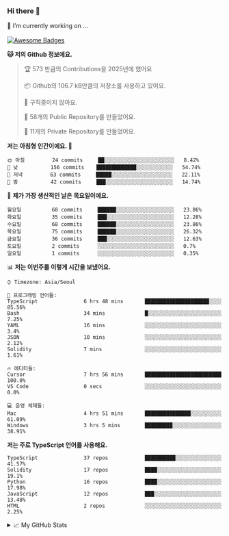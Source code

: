 ### Hi there 👋 
🔭 I’m currently working on ... </br></br>
[![Awesome Badges](https://img.shields.io/badge/Introduce-EN-green.svg)](https://github.com/tlatkdgus1/tlatkdgus1/blob/main/README.md.en)

<!--START_SECTION:waka-->
**🐱 저의 Github 정보에요.** 

> 🏆 573 만큼의 Contributions을 2025년에 했어요
 > 
> 📦 Github의 106.7 kB만큼의 저장소를 사용하고 있어요. 
 > 
> 🚫 구직중이지 않아요.
 > 
> 📜 58개의 Public Repository를 만들었어요. 
 > 
> 🔑 11개의 Private Repository를 만들었어요.  

**저는 아침형 인간이에요. 🐤** 

```text
🌞 아침         24 commits     ██░░░░░░░░░░░░░░░░░░░░░░░   8.42% 
🌆 낮　         156 commits    █████████████░░░░░░░░░░░░   54.74% 
🌃 저녁         63 commits     █████░░░░░░░░░░░░░░░░░░░░   22.11% 
🌙 밤　         42 commits     ███░░░░░░░░░░░░░░░░░░░░░░   14.74%

```
📅 **제가 가장 생산적인 날은 목요일이에요.** 

```text
월요일          68 commits     ██████░░░░░░░░░░░░░░░░░░░   23.86% 
화요일          35 commits     ███░░░░░░░░░░░░░░░░░░░░░░   12.28% 
수요일          68 commits     ██████░░░░░░░░░░░░░░░░░░░   23.86% 
목요일          75 commits     ██████░░░░░░░░░░░░░░░░░░░   26.32% 
금요일          36 commits     ███░░░░░░░░░░░░░░░░░░░░░░   12.63% 
토요일          2 commits      ░░░░░░░░░░░░░░░░░░░░░░░░░   0.7% 
일요일          1 commits      ░░░░░░░░░░░░░░░░░░░░░░░░░   0.35%

```


📊 **저는 이번주를 이렇게 시간을 보냈어요.** 

```text
⌚︎ Timezone: Asia/Seoul

💬 프로그래밍 언어들: 
TypeScript               6 hrs 48 mins       █████████████████████░░░░   85.56% 
Bash                     34 mins             █░░░░░░░░░░░░░░░░░░░░░░░░   7.25% 
YAML                     16 mins             ░░░░░░░░░░░░░░░░░░░░░░░░░   3.4% 
JSON                     10 mins             ░░░░░░░░░░░░░░░░░░░░░░░░░   2.12% 
Solidity                 7 mins              ░░░░░░░░░░░░░░░░░░░░░░░░░   1.61%

🔥 에디터들: 
Cursor                   7 hrs 56 mins       █████████████████████████   100.0% 
VS Code                  0 secs              ░░░░░░░░░░░░░░░░░░░░░░░░░   0.0%

💻 운영 체제들: 
Mac                      4 hrs 51 mins       ███████████████░░░░░░░░░░   61.09% 
Windows                  3 hrs 5 mins        █████████░░░░░░░░░░░░░░░░   38.91%

```

**저는 주로 TypeScript 언어를 사용해요.** 

```text
TypeScript               37 repos            ██████████░░░░░░░░░░░░░░░   41.57% 
Solidity                 17 repos            ████░░░░░░░░░░░░░░░░░░░░░   19.1% 
Python                   16 repos            ████░░░░░░░░░░░░░░░░░░░░░   17.98% 
JavaScript               12 repos            ███░░░░░░░░░░░░░░░░░░░░░░   13.48% 
HTML                     2 repos             ░░░░░░░░░░░░░░░░░░░░░░░░░   2.25%

```



<!--END_SECTION:waka-->

<details>
<summary>📈 My GitHub Stats</summary>
<p align="center"> <img src="https://github-readme-stats.vercel.app/api?username=tlatkdgus1&show_icons=true" alt="tlatkdgus1" />
</details>

